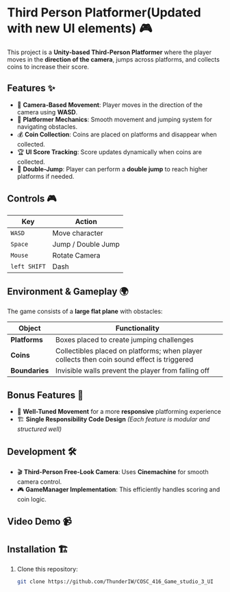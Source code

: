 
<h1>Third Person Platformer(Updated with new UI elements) 🎮</h1>  

This project is a **Unity-based Third-Person Platformer** where the player moves in the **direction of the camera**, jumps across platforms, and collects coins to increase their score.


## Features ✨  

- 🎥 **Camera-Based Movement**: Player moves in the direction of the camera using **WASD**.  
- 🏃 **Platformer Mechanics**: Smooth movement and jumping system for navigating obstacles.  
- 💰 **Coin Collection**: Coins are placed on platforms and disappear when collected.  
- 🏆 **UI Score Tracking**: Score updates dynamically when coins are collected.  
- 🚀 **Double-Jump**: Player can perform a **double jump** to reach higher platforms if needed.  

## Controls 🎮  

| Key      | Action                       |
|----------|------------------------------|
| `WASD`   | Move character               |
| `Space`  | Jump / Double Jump           |
| `Mouse`  | Rotate Camera                |
|`left SHIFT` | Dash                       |

## Environment & Gameplay 🌍  

The game consists of a **large flat plane** with obstacles:  

| Object       | Functionality                                  |
|-------------|----------------------------------------------|
| **Platforms** | Boxes placed to create jumping challenges  |
| **Coins**     | Collectibles placed on platforms; when player collects then coin sound effect  is triggered  |
| **Boundaries** | Invisible walls prevent the player from falling off |

## Bonus Features 🌟  
- 🎯 **Well-Tuned Movement** for a more **responsive** platforming experience  
- 🏗 **Single Responsibility Code Design** *(Each feature is modular and structured well)*  

## Development 🛠  

- 🎬 **Third-Person Free-Look Camera**: Uses **Cinemachine** for smooth camera control.  
- 🎮 **GameManager Implementation**: This efficiently handles scoring and coin logic.  

## Video Demo 📹  


## Installation 🏗  

1. Clone this repository:  
   ```sh
   git clone https://github.com/ThunderIW/COSC_416_Game_studio_3_UI

